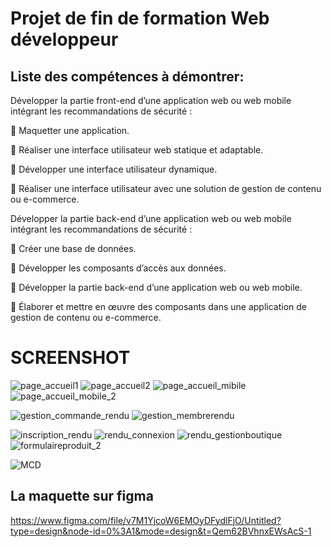 # Projet de fin de formation Web développeur

## Liste des compétences à démontrer: 

Développer la partie front-end d’une application web ou web mobile
intégrant les recommandations de sécurité :

   Maquetter une application.
  
   Réaliser une interface utilisateur web statique et adaptable.
  
   Développer une interface utilisateur dynamique.
  
   Réaliser une interface utilisateur avec une solution de gestion de
  contenu ou e-commerce.
  
Développer la partie back-end d’une application web ou web mobile
intégrant les recommandations de sécurité :

   Créer une base de données.
  
   Développer les composants d’accès aux données.
  
   Développer la partie back-end d’une application web ou web
  mobile.
  
   Élaborer et mettre en œuvre des composants dans une
  application de gestion de contenu ou e-commerce.

# SCREENSHOT
![page_accueil1](https://github.com/iraz17/Site-web-de-vetement/assets/89011115/828ed481-92a1-444c-a769-9d43998e3c73)
![page_accueil2](https://github.com/iraz17/Site-web-de-vetement/assets/89011115/bcdc8eae-ca00-4feb-b682-c7554ce03145)
![page_accueil_mibile](https://github.com/iraz17/Site-web-de-vetement/assets/89011115/c0fee0c9-3cce-4f66-a8ed-a9ea07903ba1)
![page_accueil_mobile_2](https://github.com/iraz17/Site-web-de-vetement/assets/89011115/765b500d-35fc-46ad-a634-9914833b7a92)

![gestion_commande_rendu](https://github.com/iraz17/Site-web-de-vetement/assets/89011115/e8fbb96d-344c-4f91-978f-fb0d4c1c0dba)
![gestion_membrerendu](https://github.com/iraz17/Site-web-de-vetement/assets/89011115/3583c577-7987-4e72-b254-f2b6a843bdcd)

![inscription_rendu](https://github.com/iraz17/Site-web-de-vetement/assets/89011115/a344b8f0-635f-43dd-baef-9e24a21cebb6)
![rendu_connexion](https://github.com/iraz17/Site-web-de-vetement/assets/89011115/10687f03-db2c-462f-b9ca-e2e8f2f62b2f)
![rendu_gestionboutique](https://github.com/iraz17/Site-web-de-vetement/assets/89011115/cc3c0ef8-bdf5-47de-9b0c-1003045a1005)
![formulaireproduit_2](https://github.com/iraz17/Site-web-de-vetement/assets/89011115/af5e158d-930b-4e84-983a-fa9cd1bfd7e0)


![MCD](https://github.com/iraz17/Site-web-de-vetement/assets/89011115/4819a84f-8471-4459-b3f8-dab0dfd2397a)






## La maquette sur figma
  https://www.figma.com/file/v7M1YjcoW6EMOyDFydlFjO/Untitled?type=design&node-id=0%3A1&mode=design&t=Qem62BVhnxEWsAcS-1

